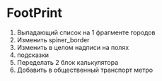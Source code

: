 # FootPrint

1. Выпадающий список на 1 фрагменте городов
2. Изменить spiner_border
3. Изменить в целом надписи на полях
4. подсказки
5. Переделать 2 блок калькулятора
6. Добавить в общественный транспорт метро
